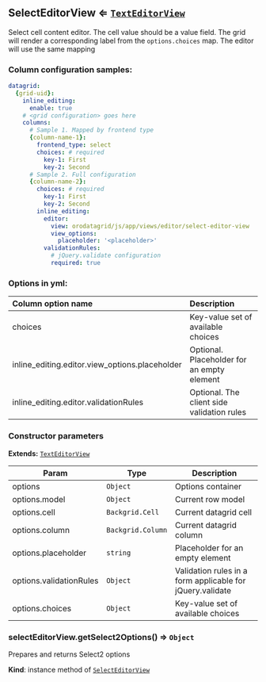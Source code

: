 <a name="module_SelectEditorView"></a>
## SelectEditorView ⇐ <code>[TextEditorView](./text-editor-view.md)</code>
Select cell content editor. The cell value should be a value field.
The grid will render a corresponding label from the `options.choices` map.
The editor will use the same mapping

### Column configuration samples:
``` yml
datagrid:
  {grid-uid}:
    inline_editing:
      enable: true
    # <grid configuration> goes here
    columns:
      # Sample 1. Mapped by frontend type
      {column-name-1}:
        frontend_type: select
        choices: # required
          key-1: First
          key-2: Second
      # Sample 2. Full configuration
      {column-name-2}:
        choices: # required
          key-1: First
          key-2: Second
        inline_editing:
          editor:
            view: orodatagrid/js/app/views/editor/select-editor-view
            view_options:
              placeholder: '<placeholder>'
          validationRules:
            # jQuery.validate configuration
            required: true
```

### Options in yml:

Column option name                                  | Description
:---------------------------------------------------|:---------------------------------------
choices                                             | Key-value set of available choices
inline_editing.editor.view_options.placeholder      | Optional. Placeholder for an empty element
inline_editing.editor.validationRules               | Optional. The client side validation rules

### Constructor parameters

**Extends:** <code>[TextEditorView](./text-editor-view.md)</code>  

| Param | Type | Description |
| --- | --- | --- |
| options | <code>Object</code> | Options container |
| options.model | <code>Object</code> | Current row model |
| options.cell | <code>Backgrid.Cell</code> | Current datagrid cell |
| options.column | <code>Backgrid.Column</code> | Current datagrid column |
| options.placeholder | <code>string</code> | Placeholder for an empty element |
| options.validationRules | <code>Object</code> | Validation rules in a form applicable for jQuery.validate |
| options.choices | <code>Object</code> | Key-value set of available choices |

<a name="module_SelectEditorView#getSelect2Options"></a>
### selectEditorView.getSelect2Options() ⇒ <code>Object</code>
Prepares and returns Select2 options

**Kind**: instance method of <code>[SelectEditorView](#module_SelectEditorView)</code>  
